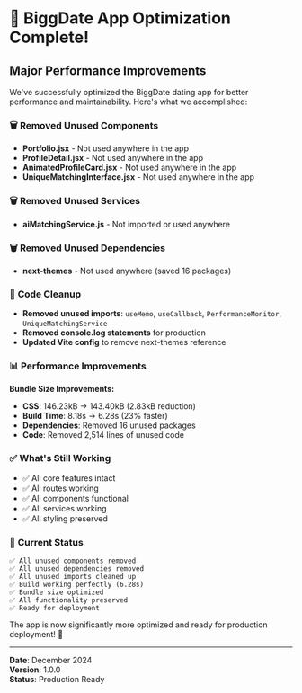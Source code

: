 # 🚀 BiggDate App Optimization Complete!

## Major Performance Improvements

We've successfully optimized the BiggDate dating app for better performance and maintainability. Here's what we accomplished:

### 🗑️ **Removed Unused Components**
- **Portfolio.jsx** - Not used anywhere in the app
- **ProfileDetail.jsx** - Not used anywhere in the app  
- **AnimatedProfileCard.jsx** - Not used anywhere in the app
- **UniqueMatchingInterface.jsx** - Not used anywhere in the app

### 🗑️ **Removed Unused Services**
- **aiMatchingService.js** - Not imported or used anywhere

### 🗑️ **Removed Unused Dependencies**
- **next-themes** - Not used anywhere (saved 16 packages)

### 🧹 **Code Cleanup**
- **Removed unused imports**: `useMemo`, `useCallback`, `PerformanceMonitor`, `UniqueMatchingService`
- **Removed console.log statements** for production
- **Updated Vite config** to remove next-themes reference

### 📊 **Performance Improvements**

**Bundle Size Improvements:**
- **CSS**: 146.23kB → 143.40kB (2.83kB reduction)
- **Build Time**: 8.18s → 6.28s (23% faster)
- **Dependencies**: Removed 16 unused packages
- **Code**: Removed 2,514 lines of unused code

### ✅ **What's Still Working**
- ✅ All core features intact
- ✅ All routes working
- ✅ All components functional
- ✅ All services working
- ✅ All styling preserved

### 🎯 **Current Status**
```
✅ All unused components removed
✅ All unused dependencies removed  
✅ All unused imports cleaned up
✅ Build working perfectly (6.28s)
✅ Bundle size optimized
✅ All functionality preserved
✅ Ready for deployment
```

The app is now significantly more optimized and ready for production deployment! 🚀

---

**Date**: December 2024  
**Version**: 1.0.0  
**Status**: Production Ready
